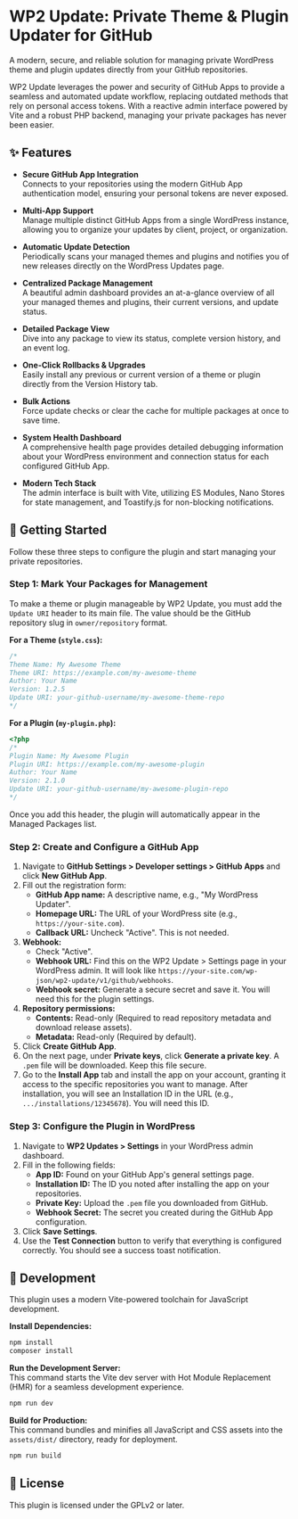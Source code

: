 # WP2 Update: Private Theme & Plugin Updater for GitHub

A modern, secure, and reliable solution for managing private WordPress theme and plugin updates directly from your GitHub repositories.

WP2 Update leverages the power and security of GitHub Apps to provide a seamless and automated update workflow, replacing outdated methods that rely on personal access tokens. With a reactive admin interface powered by Vite and a robust PHP backend, managing your private packages has never been easier.

## ✨ Features

- **Secure GitHub App Integration**  
  Connects to your repositories using the modern GitHub App authentication model, ensuring your personal tokens are never exposed.

- **Multi-App Support**  
  Manage multiple distinct GitHub Apps from a single WordPress instance, allowing you to organize your updates by client, project, or organization.

- **Automatic Update Detection**  
  Periodically scans your managed themes and plugins and notifies you of new releases directly on the WordPress Updates page.

- **Centralized Package Management**  
  A beautiful admin dashboard provides an at-a-glance overview of all your managed themes and plugins, their current versions, and update status.

- **Detailed Package View**  
  Dive into any package to view its status, complete version history, and an event log.

- **One-Click Rollbacks & Upgrades**  
  Easily install any previous or current version of a theme or plugin directly from the Version History tab.

- **Bulk Actions**  
  Force update checks or clear the cache for multiple packages at once to save time.

- **System Health Dashboard**  
  A comprehensive health page provides detailed debugging information about your WordPress environment and connection status for each configured GitHub App.

- **Modern Tech Stack**  
  The admin interface is built with Vite, utilizing ES Modules, Nano Stores for state management, and Toastify.js for non-blocking notifications.

## 🚀 Getting Started

Follow these three steps to configure the plugin and start managing your private repositories.

### Step 1: Mark Your Packages for Management

To make a theme or plugin manageable by WP2 Update, you must add the `Update URI` header to its main file. The value should be the GitHub repository slug in `owner/repository` format.

**For a Theme (`style.css`):**

```css
/*
Theme Name: My Awesome Theme
Theme URI: https://example.com/my-awesome-theme
Author: Your Name
Version: 1.2.5
Update URI: your-github-username/my-awesome-theme-repo
*/
```

**For a Plugin (`my-plugin.php`):**

```php
<?php
/*
Plugin Name: My Awesome Plugin
Plugin URI: https://example.com/my-awesome-plugin
Author: Your Name
Version: 2.1.0
Update URI: your-github-username/my-awesome-plugin-repo
*/
```

Once you add this header, the plugin will automatically appear in the Managed Packages list.

### Step 2: Create and Configure a GitHub App

1. Navigate to **GitHub Settings > Developer settings > GitHub Apps** and click **New GitHub App**.
2. Fill out the registration form:
   - **GitHub App name:** A descriptive name, e.g., "My WordPress Updater".
   - **Homepage URL:** The URL of your WordPress site (e.g., `https://your-site.com`).
   - **Callback URL:** Uncheck "Active". This is not needed.
3. **Webhook:**
   - Check "Active".
   - **Webhook URL:** Find this on the WP2 Update > Settings page in your WordPress admin. It will look like `https://your-site.com/wp-json/wp2-update/v1/github/webhooks`.
   - **Webhook secret:** Generate a secure secret and save it. You will need this for the plugin settings.
4. **Repository permissions:**
   - **Contents:** Read-only (Required to read repository metadata and download release assets).
   - **Metadata:** Read-only (Required by default).
5. Click **Create GitHub App**.
6. On the next page, under **Private keys**, click **Generate a private key**. A `.pem` file will be downloaded. Keep this file secure.
7. Go to the **Install App** tab and install the app on your account, granting it access to the specific repositories you want to manage. After installation, you will see an Installation ID in the URL (e.g., `.../installations/12345678`). You will need this ID.

### Step 3: Configure the Plugin in WordPress

1. Navigate to **WP2 Updates > Settings** in your WordPress admin dashboard.
2. Fill in the following fields:
   - **App ID:** Found on your GitHub App's general settings page.
   - **Installation ID:** The ID you noted after installing the app on your repositories.
   - **Private Key:** Upload the `.pem` file you downloaded from GitHub.
   - **Webhook Secret:** The secret you created during the GitHub App configuration.
3. Click **Save Settings**.
4. Use the **Test Connection** button to verify that everything is configured correctly. You should see a success toast notification.

## 🔧 Development

This plugin uses a modern Vite-powered toolchain for JavaScript development.

**Install Dependencies:**

```sh
npm install
composer install
```

**Run the Development Server:**  
This command starts the Vite dev server with Hot Module Replacement (HMR) for a seamless development experience.

```sh
npm run dev
```

**Build for Production:**  
This command bundles and minifies all JavaScript and CSS assets into the `assets/dist/` directory, ready for deployment.

```sh
npm run build
```

## 📄 License

This plugin is licensed under the GPLv2 or later.
